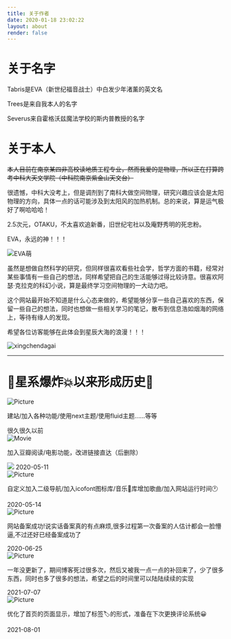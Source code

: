 ```yaml
---
title: 关于作者
date: 2020-01-18 23:02:22
layout: about
render: false
---
```


# 关于名字
Tabris是EVA（新世纪福音战士）中白发少年渚薰的英文名

Trees是来自我本人的名字

Severus来自霍格沃兹魔法学校的斯内普教授的名字

# 关于本人
~~本人目前在南京某四非高校读地质工程专业，然而我爱的是物理，所以正在打算跨考中科大天文学院（中科院南京紫金山天文台）~~

很遗憾，中科大没考上，但是调剂到了南科大做空间物理，研究兴趣应该会是太阳物理的方向，具体一点的话可能涉及到太阳风的加热机制。总的来说，算是运气极好了啊哈哈哈！

2.5次元，OTAKU，不太喜欢追新番，旧世纪宅社以及庵野秀明的死忠粉。

<p class="note note-primary">EVA，永远的神！！！</p>

![EVA萌](https://hexo-1301133429.cos.ap-chengdu.myqcloud.com/post/20200414104326211.png)

虽然是想做自然科学的研究，但同样很喜欢看些社会学，哲学方面的书籍，经常对某些事情有一些自己的想法，同样希望把自己的生活能够过得比较诗意。很喜欢阿瑟·克拉克的科幻小说，算是最终学习空间物理的一大动力吧。

这个网站最开始不知道是什么心态来做的，希望能够分享一些自己喜欢的东西，保留一些自己的想法，同时也想做一些相关学习的笔记，散布到信息浩如烟海的网络上，等待有缘人的发现。

希望各位访客能够在此体会到星辰大海的浪漫！！！

![xingchendagai](https://trees-1301133429.cos.ap-nanjing.myqcloud.com/%E6%98%9F%E8%BE%B0%E5%A4%A7%E6%B5%B7.jpeg)

---
# 🎇星系爆炸💥以来形成历史🎇

<html>
<head>
<meta charset="utf-8">
<link rel="stylesheet" href="http://www.helloweba.com/demo/css/main.css" />
<link rel="stylesheet" href="style.css" />
</head>

<body>
<section id="cd-timeline" class="cd-container">
	<div class="cd-timeline-block">
		<div class="cd-timeline-img cd-picture">
			<img src="https://hexo-1301133429.cos.ap-chengdu.myqcloud.com/star.svg" alt="Picture">
		</div>
		<div class="cd-timeline-content">
			<p>建站/加入各种功能/使用next主题/使用fluid主题......等等</p>
			<span class="cd-date">很久很久以前</span>
		</div>
	</div>
    <div class="cd-timeline-block">
		<div class="cd-timeline-img cd-picture">
			<img src="https://hexo-1301133429.cos.ap-chengdu.myqcloud.com/star.svg" alt="Movie">
		</div>
		<div class="cd-timeline-content">
			<p>加入豆瓣阅读/电影功能，改进链接直达（后删除）</p>
            <img src="https://hexo-1301133429.cos.ap-chengdu.myqcloud.com/20200511215059.png" />
			<span class="cd-date">2020-05-11</span>
		</div>
	</div>
    <div class="cd-timeline-block">
		<div class="cd-timeline-img cd-picture">
			<img src="https://hexo-1301133429.cos.ap-chengdu.myqcloud.com/star.svg" alt="Picture">
		</div>
		<div class="cd-timeline-content">
			<p>自定义加入二级导航/加入icofont图标库/音乐🎵库增加歌曲/加入网站运行时间🕐</p>
			<span class="cd-date">2020-05-14</span>
		</div>
	</div>
    <div class="cd-timeline-block">
		<div class="cd-timeline-img cd-picture">
			<img src="https://hexo-1301133429.cos.ap-chengdu.myqcloud.com/star.svg" alt="Picture">
		</div>
		<div class="cd-timeline-content">
			<p>网站备案成功!说实话备案真的有点麻烦,很多过程第一次备案的人估计都会一脸懵逼,不过还好已经备案成功了</p>
			<span class="cd-date">2020-06-25</span>
		</div>
	</div>
    <div class="cd-timeline-block">
		<div class="cd-timeline-img cd-picture">
			<img src="https://hexo-1301133429.cos.ap-chengdu.myqcloud.com/star.svg" alt="Picture">
		</div>
		<div class="cd-timeline-content">
			<p>一年没更新了，期间博客死过很多次，然后又被我一点一点的补回来了，少了很多东西，同时也多了很多的想法，希望之后的时间里可以陆陆续续的实现</p>
			<span class="cd-date">2021-07-07</span>
		</div>
	</div>
	<div class="cd-timeline-block">
		<div class="cd-timeline-img cd-picture">
			<img src="https://hexo-1301133429.cos.ap-chengdu.myqcloud.com/star.svg" alt="Picture">
		</div>
		<div class="cd-timeline-content">
			<p>优化了首页的页面显示，增加了标签🏷的形式，准备在下次更换评论系统😀</p>
			<span class="cd-date">2021-08-01</span>
		</div>
	</div>
</section>
</body>
</html>